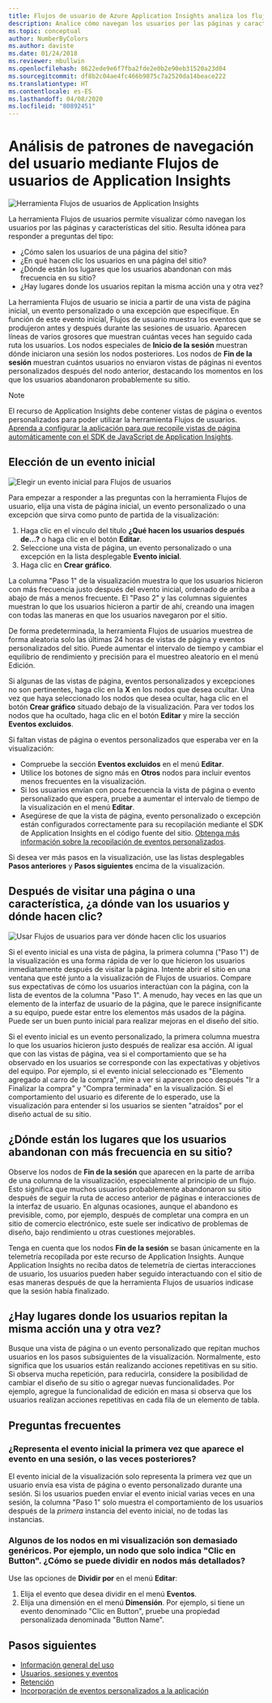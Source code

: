 ```yaml
---
title: Flujos de usuario de Azure Application Insights analiza los flujos de navegación
description: Analice cómo navegan los usuarios por las páginas y características de la aplicación web.
ms.topic: conceptual
author: NumberByColors
ms.author: daviste
ms.date: 01/24/2018
ms.reviewer: mbullwin
ms.openlocfilehash: 8622ede9e6f7fba2fde2e0b2e90eb31520a23d04
ms.sourcegitcommit: df8b2c04ae4fc466b9875c7a2520da14beace222
ms.translationtype: HT
ms.contentlocale: es-ES
ms.lasthandoff: 04/08/2020
ms.locfileid: "80892451"
---
```

# <a name="analyze-user-navigation-patterns-with-user-flows-in-application-insights"></a>Análisis de patrones de navegación del usuario mediante Flujos de usuarios de Application Insights

![Herramienta Flujos de usuarios de Application Insights](./media/usage-flows/00001-flows.png)

La herramienta Flujos de usuarios permite visualizar cómo navegan los usuarios por las páginas y características del sitio. Resulta idónea para responder a preguntas del tipo:

* ¿Cómo salen los usuarios de una página del sitio?
* ¿En qué hacen clic los usuarios en una página del sitio?
* ¿Dónde están los lugares que los usuarios abandonan con más frecuencia en su sitio?
* ¿Hay lugares donde los usuarios repitan la misma acción una y otra vez?

La herramienta Flujos de usuario se inicia a partir de una vista de página inicial, un evento personalizado o una excepción que especifique. En función de este evento inicial, Flujos de usuario muestra los eventos que se produjeron antes y después durante las sesiones de usuario. Aparecen líneas de varios grosores que muestran cuántas veces han seguido cada ruta los usuarios. Los nodos especiales de **Inicio de la sesión** muestran dónde iniciaron una sesión los nodos posteriores. Los nodos de **Fin de la sesión** muestran cuántos usuarios no enviaron vistas de páginas ni eventos personalizados después del nodo anterior, destacando los momentos en los que los usuarios abandonaron probablemente su sitio.

> [!NOTE]
> El recurso de Application Insights debe contener vistas de página o eventos personalizados para poder utilizar la herramienta Flujos de usuarios. [Aprenda a configurar la aplicación para que recopile vistas de página automáticamente con el SDK de JavaScript de Application Insights](../../azure-monitor/app/javascript.md).
>
>

## <a name="start-by-choosing-an-initial-event"></a>Elección de un evento inicial

![Elegir un evento inicial para Flujos de usuarios](./media/usage-flows/00002-flows-initial-event.png)

Para empezar a responder a las preguntas con la herramienta Flujos de usuario, elija una vista de página inicial, un evento personalizado o una excepción que sirva como punto de partida de la visualización:

1. Haga clic en el vínculo del título **¿Qué hacen los usuarios después de...?**  o haga clic en el botón **Editar**.
2. Seleccione una vista de página, un evento personalizado o una excepción en la lista desplegable **Evento inicial**.
3. Haga clic en **Crear gráfico**.

La columna "Paso 1" de la visualización muestra lo que los usuarios hicieron con más frecuencia justo después del evento inicial, ordenado de arriba a abajo de más a menos frecuente. El "Paso 2" y las columnas siguientes muestran lo que los usuarios hicieron a partir de ahí, creando una imagen con todas las maneras en que los usuarios navegaron por el sitio.

De forma predeterminada, la herramienta Flujos de usuarios muestrea de forma aleatoria solo las últimas 24 horas de vistas de página y eventos personalizados del sitio. Puede aumentar el intervalo de tiempo y cambiar el equilibrio de rendimiento y precisión para el muestreo aleatorio en el menú Edición.

Si algunas de las vistas de página, eventos personalizados y excepciones no son pertinentes, haga clic en la **X** en los nodos que desea ocultar. Una vez que haya seleccionado los nodos que desea ocultar, haga clic en el botón **Crear gráfico** situado debajo de la visualización. Para ver todos los nodos que ha ocultado, haga clic en el botón **Editar** y mire la sección **Eventos excluidos**.

Si faltan vistas de página o eventos personalizados que esperaba ver en la visualización:

* Compruebe la sección **Eventos excluidos** en el menú **Editar**.
* Utilice los botones de signo más en **Otros** nodos para incluir eventos menos frecuentes en la visualización.
* Si los usuarios envían con poca frecuencia la vista de página o evento personalizado que espera, pruebe a aumentar el intervalo de tiempo de la visualización en el menú **Editar**.
* Asegúrese de que la vista de página, evento personalizado o excepción están configurados correctamente para su recopilación mediante el SDK de Application Insights en el código fuente del sitio. [Obtenga más información sobre la recopilación de eventos personalizados](../../azure-monitor/app/api-custom-events-metrics.md).

Si desea ver más pasos en la visualización, use las listas desplegables **Pasos anteriores** y **Pasos siguientes** encima de la visualización.

## <a name="after-visiting-a-page-or-feature-where-do-users-go-and-what-do-they-click"></a>Después de visitar una página o una característica, ¿a dónde van los usuarios y dónde hacen clic?

![Usar Flujos de usuarios para ver dónde hacen clic los usuarios](./media/usage-flows/00003-flows-one-step.png)

Si el evento inicial es una vista de página, la primera columna ("Paso 1") de la visualización es una forma rápida de ver lo que hicieron los usuarios inmediatamente después de visitar la página. Intente abrir el sitio en una ventana que esté junto a la visualización de Flujos de usuarios. Compare sus expectativas de cómo los usuarios interactúan con la página, con la lista de eventos de la columna "Paso 1". A menudo, hay veces en las que un elemento de la interfaz de usuario de la página, que le parece insignificante a su equipo, puede estar entre los elementos más usados de la página. Puede ser un buen punto inicial para realizar mejoras en el diseño del sitio.

Si el evento inicial es un evento personalizado, la primera columna muestra lo que los usuarios hicieron justo después de realizar esa acción. Al igual que con las vistas de página, vea si el comportamiento que se ha observado en los usuarios se corresponde con las expectativas y objetivos del equipo. Por ejemplo, si el evento inicial seleccionado es "Elemento agregado al carro de la compra", mire a ver si aparecen poco después "Ir a Finalizar la compra" y "Compra terminada" en la visualización. Si el comportamiento del usuario es diferente de lo esperado, use la visualización para entender si los usuarios se sienten "atraídos" por el diseño actual de su sitio.

## <a name="where-are-the-places-that-users-churn-most-from-your-site"></a>¿Dónde están los lugares que los usuarios abandonan con más frecuencia en su sitio?

Observe los nodos de **Fin de la sesión** que aparecen en la parte de arriba de una columna de la visualización, especialmente al principio de un flujo. Esto significa que muchos usuarios probablemente abandonaron su sitio después de seguir la ruta de acceso anterior de páginas e interacciones de la interfaz de usuario. En algunas ocasiones, aunque el abandono es previsible, como, por ejemplo, después de completar una compra en un sitio de comercio electrónico, este suele ser indicativo de problemas de diseño, bajo rendimiento u otras cuestiones mejorables.

Tenga en cuenta que los nodos **Fin de la sesión** se basan únicamente en la telemetría recopilada por este recurso de Application Insights. Aunque Application Insights no reciba datos de telemetría de ciertas interacciones de usuario, los usuarios pueden haber seguido interactuando con el sitio de esas maneras después de que la herramienta Flujos de usuarios indicase que la sesión había finalizado.

## <a name="are-there-places-where-users-repeat-the-same-action-over-and-over"></a>¿Hay lugares donde los usuarios repitan la misma acción una y otra vez?

Busque una vista de página o un evento personalizado que repitan muchos usuarios en los pasos subsiguientes de la visualización. Normalmente, esto significa que los usuarios están realizando acciones repetitivas en su sitio. Si observa mucha repetición, para reducirla, considere la posibilidad de cambiar el diseño de su sitio o agregar nuevas funcionalidades. Por ejemplo, agregue la funcionalidad de edición en masa si observa que los usuarios realizan acciones repetitivas en cada fila de un elemento de tabla.

## <a name="common-questions"></a>Preguntas frecuentes

### <a name="does-the-initial-event-represent-the-first-time-the-event-appears-in-a-session-or-any-time-it-appears-in-a-session"></a>¿Representa el evento inicial la primera vez que aparece el evento en una sesión, o las veces posteriores?

El evento inicial de la visualización solo representa la primera vez que un usuario envía esa vista de página o evento personalizado durante una sesión. Si los usuarios pueden enviar el evento inicial varias veces en una sesión, la columna "Paso 1" solo muestra el comportamiento de los usuarios después de la *primera* instancia del evento inicial, no de todas las instancias.

### <a name="some-of-the-nodes-in-my-visualization-are-too-high-level-for-example-a-node-that-just-says-button-clicked-how-can-i-break-it-down-into-more-detailed-nodes"></a>Algunos de los nodos en mi visualización son demasiado genéricos. Por ejemplo, un nodo que solo indica "Clic en Button". ¿Cómo se puede dividir en nodos más detallados?

Use las opciones de **Dividir por** en el menú **Editar**:

1. Elija el evento que desea dividir en el menú **Eventos**.
2. Elija una dimensión en el menú **Dimensión**. Por ejemplo, si tiene un evento denominado "Clic en Button", pruebe una propiedad personalizada denominada "Button Name".

## <a name="next-steps"></a>Pasos siguientes

* [Información general del uso](usage-overview.md)
* [Usuarios, sesiones y eventos](usage-segmentation.md)
* [Retención](usage-retention.md)
* [Incorporación de eventos personalizados a la aplicación](../../azure-monitor/app/api-custom-events-metrics.md)
